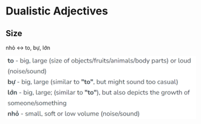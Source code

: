 # Dualistic Adjectives

## Size

nhỏ ↔ to, bự, lớn

![Untitled](Dualistic%20Adjectives%20f65b3f18d4774153b22f12d34e28a14e/Untitled.png)